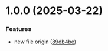 # 1.0.0 (2025-03-22)


### Features

* new file origin ([89db4be](https://github.com/username/git-extended/commit/89db4becaec99100e7f12b6e8a4d9bba22f8d993))



